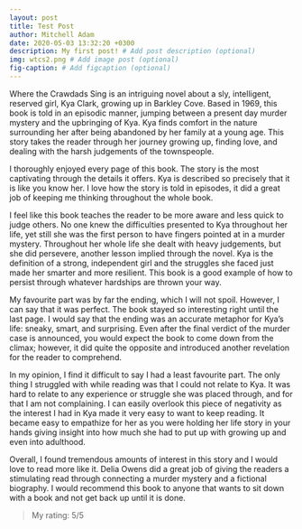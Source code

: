 ```yaml
---
layout: post
title: Test Post
author: Mitchell Adam
date: 2020-05-03 13:32:20 +0300
description: My first post! # Add post description (optional)
img: wtcs2.png # Add image post (optional)
fig-caption: # Add figcaption (optional)
---
```

Where the Crawdads Sing is an intriguing novel about a sly, intelligent, reserved girl, Kya Clark, growing up in Barkley Cove. Based in 1969, this book is told in an episodic manner, jumping between a present day murder mystery and the upbringing of Kya. Kya finds comfort in the nature surrounding her after being abandoned by her family at a young age. This story takes the reader through her journey growing up, finding love, and dealing with the harsh judgements of the townspeople.

I thoroughly enjoyed every page of this book. The story is the most captivating through the details it offers. Kya is described so precisely that it is like you know her. I love how the story is told in episodes, it did a great job of keeping me thinking throughout the whole book. 

I feel like this book teaches the reader to be more aware and less quick to judge others. No one knew the difficulties presented to Kya throughout her life, yet still she was the first person to have fingers pointed at in a murder mystery. Throughout her whole life she dealt with heavy judgements, but she did persevere, another lesson implied through the novel. Kya is the definition of a strong, independent girl and the struggles she faced just made her smarter and more resilient. This book is a good example of how to persist through whatever hardships are thrown your way. 

My favourite part was by far the ending, which I will not spoil. However, I can say that it was perfect. The book stayed so interesting right until the last page. I would say that the ending was an accurate metaphor for Kya’s life: sneaky, smart, and surprising. Even after the final verdict of the murder case is announced, you would expect the book to come down from the climax; however, it did quite the opposite and introduced another revelation for the reader to comprehend. 

In my opinion, I find it difficult to say I had a least favourite part. The only thing I struggled with while reading was that I could not relate to Kya. It was hard to relate to any experience or struggle she was placed through, and for that I am not complaining. I can easily overlook this piece of negativity as the interest I had in Kya made it very easy to want to keep reading. It became easy to empathize for her as you were holding her life story in your hands giving insight into how much she had to put up with growing up and even into adulthood. 

Overall, I found tremendous amounts of interest in this story and I would love to read more like it. Delia Owens did a great job of giving the readers a stimulating read through connecting a murder mystery and a fictional biography. I would recommend this book to anyone that wants to sit down with a book and not get back up until it is done. 

>My rating: 5/5
